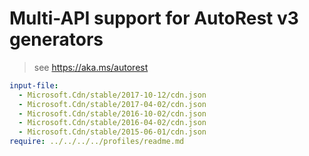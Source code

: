 # Multi-API support for AutoRest v3 generators

> see https://aka.ms/autorest

``` yaml $(enable-multi-api)
input-file:
  - Microsoft.Cdn/stable/2017-10-12/cdn.json
  - Microsoft.Cdn/stable/2017-04-02/cdn.json
  - Microsoft.Cdn/stable/2016-10-02/cdn.json
  - Microsoft.Cdn/stable/2016-04-02/cdn.json
  - Microsoft.Cdn/stable/2015-06-01/cdn.json
require: ../../../../profiles/readme.md
```

